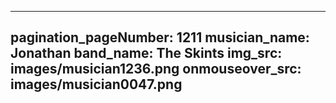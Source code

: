 ------
pagination_pageNumber: 1211
musician_name: Jonathan
band_name: The Skints
img_src: images/musician1236.png
onmouseover_src: images/musician0047.png
------